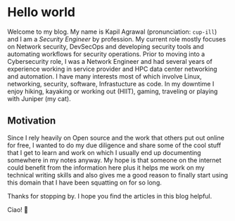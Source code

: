 # Hello world

Welcome to my blog. My name is Kapil Agrawal (pronunciation: `cup-ill`) and I am a *Security Engineer* by profession. My current role mostly focuses on Network security, DevSecOps and developing security tools and automating workflows for security operations. Prior to moving into a Cybersecurity role, I was a Network Engineer and had several years of experience working in service provider and HPC data center networking and automation. I have many interests most of which involve Linux, networking, security, software, Infrastucture as code. In my downtime I enjoy hiking, kayaking or working out (HIIT), gaming, traveling or playing with Juniper (my cat).

## Motivation

Since I rely heavily on Open source and the work that others put out online for free, I wanted to do my due diligence and share some of the cool stuff that I get to learn and work on which I usually end up documenting somewhere in my notes anyway. My hope is that someone on the internet could benefit from the information here plus it helps me work on my technical writing skills and also gives me a good reason to finally start using this domain that I have been squatting on for so long.

Thanks for stopping by. I hope you find the articles in this blog helpful.

Ciao! 👋
